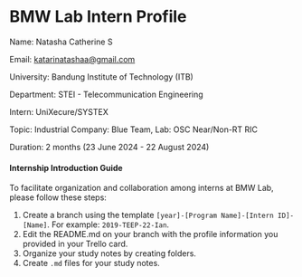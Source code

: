 # BMW Lab Intern Profile
Name: Natasha Catherine S

Email: katarinatashaa@gmail.com

University: Bandung Institute of Technology (ITB)

Department: STEI - Telecommunication Engineering

Intern: UniXecure/SYSTEX

Topic: Industrial Company: Blue Team, Lab: OSC Near/Non-RT RIC

Duration: 2 months (23 June 2024 - 22 August 2024)

#### Internship Introduction Guide
To facilitate organization and collaboration among interns at BMW Lab, please follow these steps:

1. Create a branch using the template `[year]-[Program Name]-[Intern ID]-[Name]`. For example: `2019-TEEP-22-Ian`.
2. Edit the README.md on your branch with the profile information you provided in your Trello card.
3. Organize your study notes by creating folders.
4. Create `.md` files for your study notes.
